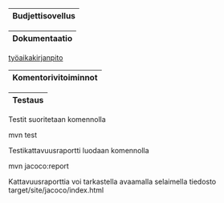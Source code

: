 Budjettisovellus     | 
-------------------- |




Dokumentaatio | 
------------- |

[työaikakirjanpito](https://github.com/hunnak/ot-harjoitusty-/blob/master/dokumentointi/tyoaikakirjanpito)


Komentorivitoiminnot |
-------------------- |

Testaus |
------- |

Testit suoritetaan komennolla

mvn test

Testikattavuusraportti luodaan komennolla

mvn jacoco:report

Kattavuusraporttia voi tarkastella avaamalla selaimella tiedosto target/site/jacoco/index.html




